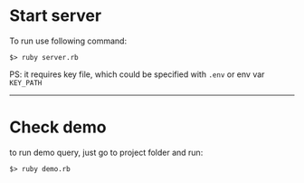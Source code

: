 # Start server

To run use following command:

```
$> ruby server.rb
```

PS: it requires key file, which could be specified with `.env` or env var `KEY_PATH` 

---

# Check demo


to run demo query, just go to project folder and run:

````
$> ruby demo.rb
````